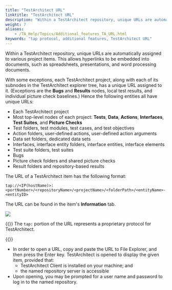 ```yaml
--- 
title: "TestArchitect URL"
linktitle: "TestArchitect URL"
description: "Within a TestArchitect repository, unique URLs are automatically assigned to various project items. This allows hyperlinks to be embedded into documents, such as spreadsheets, presentations, and word processing documents."
weight: 7
aliases: 
    - /TA_Help/Topics/Additional_features_TA_URL.html
keywords: "tap protocol, additional features, TestArchitect URL"
---
```


Within a TestArchitect repository, unique URLs are automatically assigned to various project items. This allows hyperlinks to be embedded into documents, such as spreadsheets, presentations, and word processing documents.

With some exceptions, each TestArchitect project, along with each of its subnodes in the TestArchitect explorer tree, has a unique URL assigned to it. \(Exceptions are the **Bugs** and **Results** nodes, local test results, and individual picture check baselines.\) Hence the following entities all have unique URLs:

-   Each TestArchitect project
-   Most top-level nodes of each project: **Tests**, **Data**, **Actions**, **Interfaces**, **Test Suites**, and **Picture Checks**
-   Test folders, test modules, test cases, and test objectives
-   Action folders, user-defined actions, user-defined action arguments
-   Data set folders, dedicated data sets
-   Interfaces, interface entity folders, interface entities, interface elements
-   Test suite folders, test suites
-   Bugs
-   Picture check folders and shared picture checks
-   Result folders and repository-based results

The URL of a TestArchitect item has the following format:

```
tap://<IP(hostName)>:<portNumber>/<repositoryName>/<projectName>/<folderPath>/<entityName>-<entityID>
```

The URL can be found in the item's **Information** tab.

![](/images/TA_Help/Images/ug_TA_url.02.png)

{{<note>}} The `tap:` portion of the URL represents a proprietary protocol for TestArchitect.

{{<remember>}}

-   In order to open a URL, copy and paste the URL to File Explorer, and then press the Enter key. TestArchitect is opened to display the given item, provided that:
    -   TestArchitect Client is installed on your machine; and
    -   the named repository server is accessible
-   Upon opening, you may be prompted for a user name and password to log in to the named repository.



